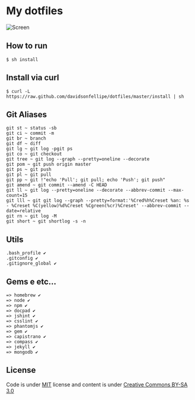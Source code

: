 # My dotfiles

![Screen](http://f.cl.ly/items/3O0i2I1f080A2v1k330t/Screen%20Shot%202013-10-07%20at%201.41.00%20AM.png)

## How to run

```
$ sh install
```

## Install via curl

```
$ curl -L https://raw.github.com/davidsonfellipe/dotfiles/master/install | sh
```

## Git Aliases

```
git st ~ status -sb
git ci ~ commit -m
git br ~ branch
git df ~ diff
git lg ~ git log -pgit ps
git co ~ git checkout
git tree ~ git log --graph --pretty=oneline --decorate
git pom ~ git push origin master
git ps ~ git push
git pl ~ git pull
git pp ~ git !"echo 'Pull'; git pull; echo 'Push'; git push"
git amend ~ git commit --amend -C HEAD
git ll ~ git log --pretty=oneline --decorate --abbrev-commit --max-count=15
git lll ~ git git log --graph --pretty=format:'%Cred%h%Creset %an: %s - %Creset %C(yellow)%d%Creset %Cgreen(%cr)%Creset' --abbrev-commit --date=relative
git rn ~ git log -M
git short ~ git shortlog -s -n
```

## Utils

```
.bash_profile ✔
.gitconfig ✔
.gitignore_global ✔
```

## Gems e etc...

```
=> homebrew ✔
=> node ✔
=> npm ✔
=> docpad ✔
=> jshint ✔
=> csslint ✔
=> phantomjs ✔
=> gem ✔
=> capistrano ✔
=> compass ✔
=> jekyll ✔
=> mongodb ✔
```

## License

Code is under [MIT](http://davidsonfellipe.mit-license.org) license and content is under [Creative Commons BY-SA 3.0](http://creativecommons.org/licenses/by-sa/3.0/deed.en_US)
